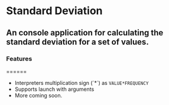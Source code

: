 # Standard Deviation
## An console application for calculating the standard deviation for a set of values.
### Features
======
* Interpreters multiplication sign (´*´) as `VALUE*FREQUENCY`
* Supports launch with arguments
* More coming soon.
